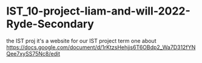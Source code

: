 # IST_10-project-liam-and-will-2022-Ryde-Secondary
the IST proj
it's a website for our IST project term one about
https://docs.google.com/document/d/1rKtzsHehjjs6T6OBdp2_Wa7D312fYNQee7xySS75Nc8/edit
